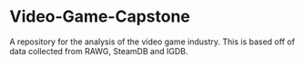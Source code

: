 # Video-Game-Capstone
A repository for the analysis of the video game industry. This is based off of data collected from RAWG, SteamDB and IGDB. 
